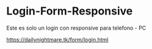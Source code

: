 # Login-Form-Responsive
Este es solo un login con responsive para telefono - PC 

https://dailynightmare.tk/form/login.html
